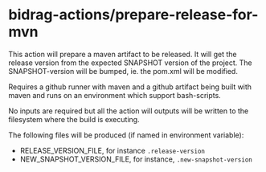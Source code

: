 # bidrag-actions/prepare-release-for-mvn

This action will prepare a maven artifact to be released. It will get the
release version from the expected SNAPSHOT version of the project. The
SNAPSHOT-version will be bumped, ie. the pom.xml will be modified.

Requires a github runner with maven and a github artifact being built
with maven and runs on an environment which support bash-scripts.

No inputs are required but all  the action will outputs will be written
to the filesystem where the build is executing.

The following files will be produced (if named in environment variable):
- RELEASE_VERSION_FILE, for instance `.release-version`
- NEW_SNAPSHOT_VERSION_FILE, for instance, `.new-snapshot-version`
